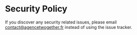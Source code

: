 # Security Policy

If you discover any security related issues, please email contact@agencetwogether.fr instead of using the issue tracker.
